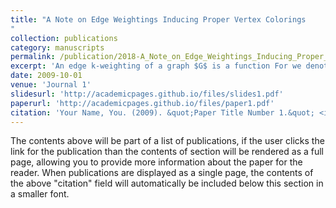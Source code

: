 ```yaml
---
title: "A Note on Edge Weightings Inducing Proper Vertex Colorings
"
collection: publications
category: manuscripts
permalink: /publication/2018-A_Note_on_Edge_Weightings_Inducing_Proper_Vertex_Colorings
excerpt: 'An edge k-weighting of a graph $G$ is a function For we denote by S(v) the multiset of weights on edges incident to v. We say that a weighting l induces a vertex coloring via a function f if for all adjacent vertices One corresponding coloring parameter is the f-neighbor-distinguishing index. It is the smallest value k such that a k-weighting induces a vertex coloring of G via f. In literature, several functions f, e.g., sums and products, and different additional constraints for the colorings have been studied. Thereby a lot of related coloring parameters arise. In this note, we introduce a class of functions, so-called dispersing functions. We prove bounds for three classes of coloring parameters, which are induced by edge weightings via arbitrary dispersing functions.'
date: 2009-10-01
venue: 'Journal 1'
slidesurl: 'http://academicpages.github.io/files/slides1.pdf'
paperurl: 'http://academicpages.github.io/files/paper1.pdf'
citation: 'Your Name, You. (2009). &quot;Paper Title Number 1.&quot; <i>Journal 1</i>. 1(1).'
---
```


The contents above will be part of a list of publications, if the user clicks the link for the publication than the contents of section will be rendered as a full page, allowing you to provide more information about the paper for the reader. When publications are displayed as a single page, the contents of the above "citation" field will automatically be included below this section in a smaller font.
